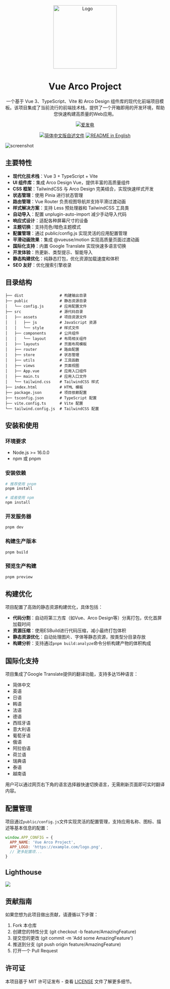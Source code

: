 <div align="center">

  <a href="https://vas.orence.cn" target="_blank">
    <img alt="Logo" width="200" src="https://io.onenov.cn/file/202503060756982.png"/>
  </a>

</div>

<div align="center">
  <h1>Vue Arco Project</h1>
</div>

<div align="center">

一个基于 Vue 3、TypeScript、Vite 和 Arco Design 组件库的现代化前端项目模板。该项目集成了当前流行的前端技术栈，提供了一个开箱即用的开发环境，帮助您快速构建高质量的Web应用。

[![爱发电](https://afdian.moeci.com/13/badge.svg)](https://afdian.com/@orence)

<a href="./README.md"><img alt="简体中文版自述文件" src="https://img.shields.io/badge/简体中文-d9d9d9"></a>
<a href="./README_EN.md"><img alt="README in English" src="https://img.shields.io/badge/English-d9d9d9"></a>


</div>

![screenshot](https://io.onenov.cn/file/202503060754949.png)

## 主要特性

- **现代化技术栈**：Vue 3 + TypeScript + Vite
- **UI 组件库**：集成 Arco Design Vue，提供丰富的高质量组件
- **CSS 框架**：TailwindCSS 与 Arco Design 完美结合，实现快速样式开发
- **状态管理**：使用 Pinia 进行状态管理
- **路由管理**：Vue Router 负责视图导航并支持平滑过渡动画
- **样式解决方案**：支持 Less 预处理器和 TailwindCSS 工具类
- **自动导入**：配置 unplugin-auto-import 减少手动导入代码
- **响应式设计**：适配各种屏幕尺寸的设备
- **主题切换**：支持亮色/暗色主题模式
- **配置管理**：通过 public/config.js 实现灵活的应用配置管理
- **平滑动画效果**：集成 @vueuse/motion 实现高质量页面过渡动画
- **国际化支持**：内置 Google Translate 实现快速多语言切换
- **开发体验**：热更新、类型提示、智能导入
- **静态构建优化**：纯静态打包，优化资源加载速度和体积
- **SEO 友好**：优化搜索引擎收录

## 目录结构

```
├── dist                # 构建输出目录
├── public              # 静态资源目录
│   └── config.js       # 应用配置文件
├── src                 # 源代码目录
│   ├── assets          # 项目资源文件
│   │   ├── js          # JavaScript 资源
│   │   └── style       # 样式文件
│   ├── components      # 公共组件
│   │   └── layout      # 布局相关组件
│   ├── layouts         # 页面布局模板
│   ├── router          # 路由配置
│   ├── store           # 状态管理
│   ├── utils           # 工具函数
│   ├── views           # 页面视图
│   ├── App.vue         # 应用入口组件
│   ├── main.ts         # 应用入口文件
│   └── tailwind.css    # TailwindCSS 样式
├── index.html          # HTML 模板
├── package.json        # 项目依赖配置
├── tsconfig.json       # TypeScript 配置
├── vite.config.ts      # Vite 配置
└── tailwind.config.js  # TailwindCSS 配置
```

## 安装和使用

### 环境要求

- Node.js >= 16.0.0
- npm 或 pnpm

### 安装依赖

```bash
# 推荐使用 pnpm
pnpm install

# 或者使用 npm
npm install
```

### 开发服务器

```bash
pnpm dev
```

### 构建生产版本

```bash
pnpm build
```

### 预览生产构建

```bash
pnpm preview
```

## 构建优化

项目配置了高效的静态资源构建优化，具体包括：

- **代码分割**：自动将第三方库（如Vue、Arco Design等）分离打包，优化首屏加载时间
- **资源压缩**：使用ESBuild进行代码压缩，减小最终打包体积
- **静态资源优化**：自动处理图片、字体等静态资源，按类型分目录存放
- **构建分析**：支持通过`pnpm build:analyze`命令分析构建产物的体积构成

## 国际化支持

项目集成了Google Translate提供的翻译功能，支持多达15种语言：

- 简体中文
- 英语
- 日语
- 韩语
- 法语
- 德语
- 西班牙语
- 意大利语
- 葡萄牙语
- 俄语
- 阿拉伯语
- 荷兰语
- 瑞典语
- 泰语
- 越南语

用户可以通过网页右下角的语言选择器快速切换语言，无需刷新页面即可实时翻译内容。

## 配置管理

项目通过`public/config.js`文件实现灵活的配置管理，支持应用名称、图标、描述等基本信息的配置：

```js
window.APP_CONFIG = {
  APP_NAME: 'Vue Arco Project',
  APP_LOGO: 'https://example.com/logo.png',
  // 更多配置项...
}
```

## Lighthouse

![](https://io.onenov.cn/file/202503060753605.png)

## 贡献指南

如果您想为此项目做出贡献，请遵循以下步骤：

1. Fork 本仓库
2. 创建您的特性分支 (git checkout -b feature/AmazingFeature)
3. 提交您的更改 (git commit -m 'Add some AmazingFeature')
4. 推送到分支 (git push origin feature/AmazingFeature)
5. 打开一个 Pull Request

## 许可证

本项目基于 MIT 许可证发布 - 查看 [LICENSE](./LICENSE) 文件了解更多细节。
